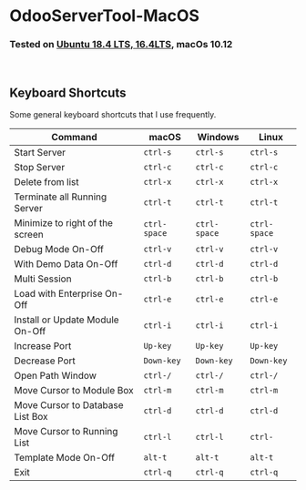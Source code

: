 # OdooServerTool-MacOS

### Tested on [Ubuntu 18.4 LTS, 16.4LTS](https://github.com/MohitGhodasara/OdooServerTool), macOs 10.12

<br />

## Keyboard Shortcuts

Some general keyboard shortcuts that I use frequently.

| Command | macOS | Windows | Linux |
| ------- | -------- | ------- | ----- |
| Start Server | `ctrl-s` | `ctrl-s`  | `ctrl-s` |
| Stop Server | `ctrl-c` | `ctrl-c`  | `ctrl-c` |
| Delete from list | `ctrl-x` | `ctrl-x` | `ctrl-x` |
| Terminate all Running Server | `ctrl-t` | `ctrl-t`  | `ctrl-t` |
| Minimize to right of the screen | `ctrl-space` | `ctrl-space`  | `ctrl-space` |
| Debug Mode On-Off | `ctrl-v` | `ctrl-v`  | `ctrl-v` |
| With Demo Data On-Off | `ctrl-d` | `ctrl-d`  | `ctrl-d` |
| Multi Session | `ctrl-b` | `ctrl-b`  | `ctrl-b` |
| Load with Enterprise On-Off | `ctrl-e` | `ctrl-e`  | `ctrl-e` |
| Install or Update Module On-Off | `ctrl-i` | `ctrl-i`  | `ctrl-i` |
| Increase Port | `Up-key` | `Up-key`  | `Up-key` |
| Decrease Port | `Down-key` | `Down-key`  | `Down-key` |
| Open Path Window | `ctrl-/` | `ctrl-/`  | `ctrl-/` |
| Move Cursor to Module Box  | `ctrl-m` | `ctrl-m`  | `ctrl-m` |
| Move Cursor to Database List Box  | `ctrl-d` | `ctrl-d`  | `ctrl-d` |
| Move Cursor to Running List  | `ctrl-l` | `ctrl-l`  | `ctrl-` |
| Template Mode On-Off | `alt-t` | `alt-t`  | `alt-t` |
| Exit | `ctrl-q` | `ctrl-q`  | `ctrl-q` |
